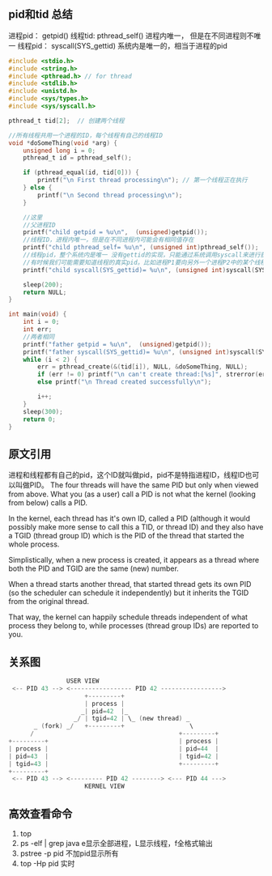 ## pid和tid 总结 
进程pid： getpid() 
线程tid: pthread_self() 进程内唯一， 但是在不同进程则不唯一
线程pid： syscall(SYS_gettid) 系统内是唯一的，相当于进程的pid 

```c
#include <stdio.h>
#include <string.h>
#include <pthread.h> // for thread
#include <stdlib.h>
#include <unistd.h>
#include <sys/types.h>
#include <sys/syscall.h>

pthread_t tid[2];  // 创建两个线程

//所有线程共用一个进程的ID，每个线程有自己的线程ID
void *doSomeThing(void *arg) {
    unsigned long i = 0;
    pthread_t id = pthread_self();

    if (pthread_equal(id, tid[0])) {
        printf("\n First thread processing\n"); // 第一个线程正在执行
    } else {
        printf("\n Second thread processing\n");
    }

    //这里
    //父进程ID
    printf("child getpid = %u\n",  (unsigned)getpid());
    //线程ID，进程内唯一，但是在不同进程内可能会有相同值存在
    printf("child pthread_self= %u\n", (unsigned int)pthread_self());
    //线程pid，整个系统内是唯一 没有gettid的实现，只能通过系统调用syscall来进行获取，进程间的通讯要使用这个进程号
    //有时候我们可能需要知道线程的真实pid。比如进程P1要向另外一个进程P2中的某个线程发送信号时，既不能使用P2的pid，更不能使用线程的pthread id，而只能使用该线程的真实pid，称为tid。
    printf("child syscall(SYS_gettid)= %u\n", (unsigned int)syscall(SYS_gettid));

    sleep(200);
    return NULL;
}

int main(void) {
    int i = 0;
    int err;
    //两者相同
    printf("father getpid = %u\n",  (unsigned)getpid());
    printf("father syscall(SYS_gettid)= %u\n", (unsigned int)syscall(SYS_gettid));
    while (i < 2) {
        err = pthread_create(&(tid[i]), NULL, &doSomeThing, NULL);
        if (err != 0) printf("\n can't create thread:[%s]", strerror(err));
        else printf("\n Thread created successfully\n");

        i++;
    }
    sleep(300);
    return 0;
}
```
## 原文引用  
进程和线程都有自己的pid，这个ID就叫做pid，pid不是特指进程ID，线程ID也可以叫做PID。 
The four threads will have the same PID but only when viewed from above. What you (as a user) call a PID is not what the kernel (looking from below) calls a PID.

In the kernel, each thread has it's own ID, called a PID (although it would possibly make more sense to call this a TID, or thread ID) and they also have a TGID (thread group ID) which is the PID of the thread that started the whole process.

Simplistically, when a new process is created, it appears as a thread where both the PID and TGID are the same (new) number.

When a thread starts another thread, that started thread gets its own PID (so the scheduler can schedule it independently) but it inherits the TGID from the original thread.

That way, the kernel can happily schedule threads independent of what process they belong to, while processes (thread group IDs) are reported to you.

## 关系图
```c
                USER VIEW
 <-- PID 43 --> <----------------- PID 42 ----------------->
                     +---------+
                     | process |
                    _| pid=42  |_
                  _/ | tgid=42 | \_ (new thread) _
       _ (fork) _/   +---------+                  \
      /                                        +---------+
+---------+                                    | process |
| process |                                    | pid=44  |
| pid=43  |                                    | tgid=42 |
| tgid=43 |                                    +---------+
+---------+
 <-- PID 43 --> <--------- PID 42 --------> <--- PID 44 --->
                     KERNEL VIEW
```

## 高效查看命令 
1. top 
2. ps -elf | grep java    e显示全部进程，L显示线程，f全格式输出 
3. pstree -p pid 不加pid显示所有 
4. top -Hp pid   实时 
